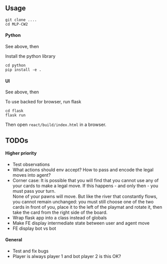 
## Usage

```
git clone ....
cd MLP-CW2
```

#### Python

See above, then

Install the python library

```
cd python
pip install -e .
```

#### UI

See above, then

To use backed for browser, run flask

```
cd flask
flask run
```

Then open `react/build/index.html` in a browser.

## TODOs

#### Higher priority

* Test observations
* What actions should env accept? How to pass and encode the legal moves into agent?
* Corner case: It is possible that you will find that you cannot use any of your cards to make a legal move. If this happens - and only then - you must pass your turn. 
<br/>None of your pawns will move. But like the river that constantly flows, you cannot remain unchanged: you must still choose one of the two cards in front of you, place it to the left of the playmat and rotate it, then take the card from the right side of the board.
* Wrap flask app into a class instead of globals
* Make FE display intermediate state between user and agent move
* FE display bot vs bot
  
#### General

* Test and fix bugs
* Player is always player 1 and bot player 2 is this OK?
